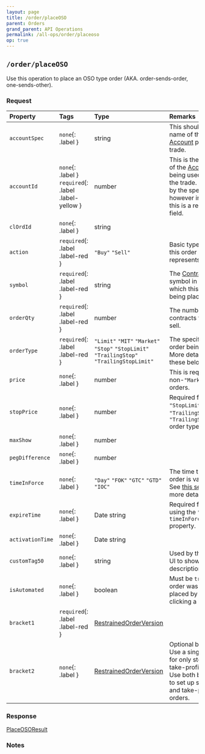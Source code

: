 ```yaml
---
layout: page
title: /order/placeOSO
parent: Orders
grand_parent: API Operations
permalink: /all-ops/order/placeoso
op: true
---
```


<script>
    window.addEventListener('load', () => {
        const TDV = Symbol.for('tdv-docs');
        window[TDV].defineTryit({
            name: 'placeOSO',
            endpoint: '/order/placeOSO',
            method: 'POST',
            params: {
                accountSpec: "accountName",
                accountId: 0,
                action: 'Buy',
                '// clOrdId': "",
                symbol: "ES...",
                orderQty: 1,
                orderType: 'Market',
                '// price': 0,
                '// stopPrice': 0,
                '// maxShow': 0,
                '// pegDifference': 0,
                timeInForce: 'Day',
                '// expireTime': new Date().toJSON(),
                '// activationTime': new Date().toJSON(),
                '// customTag50': "",
                isAutomated: true,
                bracket1: {
                    action: 'Sell',
                    '// clOrdId': "",
                    orderType: 'Stop',
                    '// price': 0,
                    stopPrice: 0,
                    '// maxShow': 0,
                    '// pegDifference': 0,
                    '// timeInForce': 'Day',
                    '// expireTime': new Date().toJSON(),
                    '// text': ""
                },
                bracket2: {
                    action: 'Sell',
                    '// clOrdId': "",
                    orderType: 'Limit',
                    '// price': 0,
                    stopPrice: 0,
                    '// maxShow': 0,
                    '// pegDifference': 0,
                    '// timeInForce': 'Day',
                    '// expireTime': new Date().toJSON(),
                    '// text': ""
                }
            }
        });
        window[TDV].buildCallouts(window[TDV].buildCallouts.defaultAuthWarning);
    });
</script>

## `/order/placeOSO`
Use this operation to place an OSO type order (AKA. order-sends-order, one-sends-other).

### Request

| Property | Tags | Type | Remarks
|:---------|:-----|:-----|:-------
| `accountSpec` | `none`{: .label } | string | This should be the name of the [Account]({{site.baseurl}}/entity-system/entity-index/Account) placing the trade.
| `accountId` | `none`{: .label } `required`{: .label .label-yellow } | number | This is the Entity ID of the [Account]({{site.baseurl}}/entity-system/entity-index/Account) being used to place the trade. Optional by the specification, however in practice this is a required field.
| `clOrdId` | `none`{: .label } | string | 
| `action` | `required`{: .label .label-red } | `"Buy"` `"Sell"` | Basic type of action this order represents.
| `symbol` | `required`{: .label .label-red } | string | The [Contract]({{site.baseurl}}/entity-system/entity-index/Contract) symbol in regards to which this order is being placed.
| `orderQty` | `required`{: .label .label-red } | number | The number of contracts to buy or sell.
| `orderType` | `required`{: .label .label-red } | `"Limit"` `"MIT"` `"Market"` `"Stop"` `"StopLimit"` `"TrailingStop"` `"TrailingStopLimit"` | The specific type of order being placed. More details on these below.
| `price` | `none`{: .label } | number | This is required for non-`"Market"` type orders.
| `stopPrice` | `none`{: .label } | number | Required for `"Stop"`, `"StopLimit"`, `"TrailingStop"`, and `"TrailingStopLimit"` order types.
| `maxShow` | `none`{: .label } | number | 
| `pegDifference` | `none`{: .label } | number | 
| `timeInForce` | `none`{: .label } | `"Day"` `"FOK"` `"GTC"` `"GTD"` `"IOC"` | The time that this order is valid for. See [this section]({{site.baseurl}}/entity-system/entity-index/orderversion#notes) for more details.
| `expireTime` | `none`{: .label } | Date string | Required for orders using the `"GTD"` `timeInForce` property.
| `activationTime` | `none`{: .label } | Date string | 
| `customTag50` | `none`{: .label } | string | Used by the Trader UI to show custom descriptions.
| `isAutomated` | `none`{: .label } | boolean | Must be `true` if the order was not placed by a human clicking a button.
| `bracket1` | `required`{: .label .label-red } | [RestrainedOrderVersion]({{site.baseurl}}/entity-system/entity-index/RestrainedOrderVersion) |
| `bracket2` | `none`{: .label } | [RestrainedOrderVersion]({{site.baseurl}}/entity-system/entity-index/RestrainedOrderVersion) | Optional bracket. Use a single bracket for only stop-loss or take-profit alone. Use both brackets to set up stop-loss and take-profit orders.

### Response
[PlaceOSOResult]({{site.baseurl}}/entity-system/entity-index/PlaceOSOResult)

### Notes